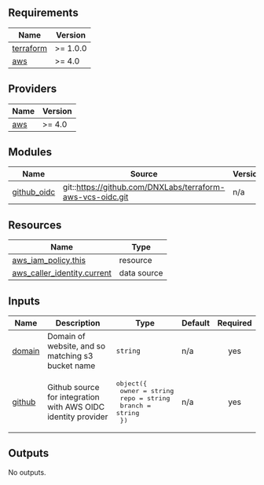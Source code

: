 ## Requirements

| Name | Version |
|------|---------|
| <a name="requirement_terraform"></a> [terraform](#requirement\_terraform) | >= 1.0.0 |
| <a name="requirement_aws"></a> [aws](#requirement\_aws) | >= 4.0 |

## Providers

| Name | Version |
|------|---------|
| <a name="provider_aws"></a> [aws](#provider\_aws) | >= 4.0 |

## Modules

| Name | Source | Version |
|------|--------|---------|
| <a name="module_github_oidc"></a> [github\_oidc](#module\_github\_oidc) | git::https://github.com/DNXLabs/terraform-aws-vcs-oidc.git | n/a |

## Resources

| Name | Type |
|------|------|
| [aws_iam_policy.this](https://registry.terraform.io/providers/hashicorp/aws/latest/docs/resources/iam_policy) | resource |
| [aws_caller_identity.current](https://registry.terraform.io/providers/hashicorp/aws/latest/docs/data-sources/caller_identity) | data source |

## Inputs

| Name | Description | Type | Default | Required |
|------|-------------|------|---------|:--------:|
| <a name="input_domain"></a> [domain](#input\_domain) | Domain of website, and so matching s3 bucket name | `string` | n/a | yes |
| <a name="input_github"></a> [github](#input\_github) | Github source for integration with AWS OIDC identity provider | <pre>object({<br>    owner  = string<br>    repo   = string<br>    branch = string<br>  })</pre> | n/a | yes |

## Outputs

No outputs.
